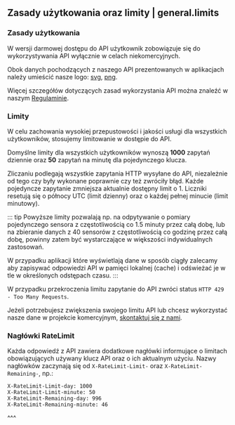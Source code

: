 ## Zasady użytkowania oraz limity | general.limits

### Zasady użytkowania

W wersji darmowej dostępu do API użytkownik zobowiązuje się do wykorzystywania API wyłącznie w celach niekomercyjnych.

Obok danych pochodzących z naszego API prezentowanych w aplikacjach należy umieścić nasze logo: [svg](https://cdn.airly.eu/assets/LogoBlue.svg), [png](https://cdn.airly.eu/assets/LogoBlue.png).

Więcej szczegółów dotyczących zasad wykorzystania API można znaleźć w naszym [Regulaminie](https://airly.eu/docs/tos-pl.pdf).

### Limity

W celu zachowania wysokiej przepustowości i jakości usługi dla wszystkich użytkowników, stosujemy limitowanie w dostępie do API.

Domyślne limity dla wszystkich użytkowników wynoszą **1000** zapytań dziennie oraz **50** zapytań na minutę dla pojedynczego klucza.

Zliczaniu podlegają wszystkie zapytania HTTP wysyłane do API, niezależnie od tego czy były wykonane poprawnie czy też zwróciły błąd. Każde pojedyncze zapytanie zmniejsza aktualnie dostępny limit o 1. Liczniki resetują się o północy UTC (limit dzienny) oraz o każdej pełnej minucie (limit minutowy).

::: tip
Powyższe limity pozwalają np. na odpytywanie o pomiary pojedynczego sensora z częstotliwością co 1.5 minuty przez całą dobę, lub na zbieranie danych z 40 sensorów z częstotliwością co godzinę przez całą dobę, powinny zatem być wystarczające w większości indywidualnych zastosowań.

W przypadku aplikacji które wyświetlają dane w sposób ciągły zalecamy aby zapisywać odpowiedzi API w pamięci lokalnej (cache) i odświeżać je w tle w określonych odstępach czasu.
:::

W przypadku przekroczenia limitu zapytanie do API zwróci status `HTTP 429 - Too Many Requests`.

Jeżeli potrzebujesz zwiększenia swojego limitu API lub chcesz wykorzystać nasze dane w projekcie komercyjnym, [skontaktuj się z nami](https://airly.eu/pl/contact/).

### Nagłówki RateLimit

Każda odpowiedź z API zawiera dodatkowe nagłówki informujące o limitach obowiązujących używany klucz API oraz o ich aktualnym użyciu. Nazwy nagłówków zaczynają się od `X-RateLimit-Limit-` oraz `X-RateLimit-Remaining-`, np.:
```
X-RateLimit-Limit-day: 1000
X-RateLimit-Limit-minute: 50
X-RateLimit-Remaining-day: 996
X-RateLimit-Remaining-minute: 46
```

^^^
